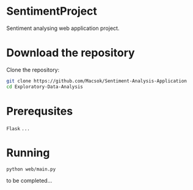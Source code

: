 # SentimentProject
Sentiment analysing web application project.

# Download the repository
Clone the repository:
```sh
git clone https://github.com/Macsok/Sentiment-Analysis-Application
cd Exploratory-Data-Analysis
```

# Prerequsites
`Flask`
`...`

# Running
```sh
python web/main.py
```
to be completed...
